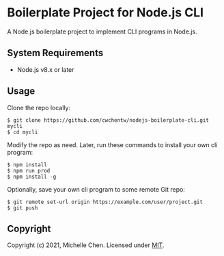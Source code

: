 # Boilerplate Project for Node.js CLI

A Node.js boilerplate project to implement CLI programs in Node.js.

## System Requirements

* Node.js v8.x or later

## Usage

Clone the repo locally:

```console
$ git clone https://github.com/cwchentw/nodejs-boilerplate-cli.git mycli
$ cd mycli
```

Modify the repo as need. Later, run these commands to install your own cli program:

```console
$ npm install
$ npm run prod
$ npm install -g
```

Optionally, save your own cli program to some remote Git repo:

```console
$ git remote set-url origin https://example.com/user/project.git
$ git push
```

## Copyright

Copyright (c) 2021, Michelle Chen. Licensed under [MIT](https://opensource.org/licenses/MIT).
